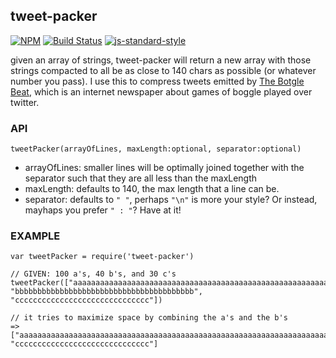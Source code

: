 tweet-packer
----------------

[![NPM](https://nodei.co/npm/tweet-packer.png)](https://nodei.co/npm/tweet-packer/)
[![Build Status](https://secure.travis-ci.org/coleww/tweet-packer.png)](http://travis-ci.org/coleww/tweet-packer)
[![js-standard-style](https://img.shields.io/badge/code%20style-standard-brightgreen.svg?style=flat)](https://github.com/feross/standard)

given an array of strings, tweet-packer will return a new array with those strings compacted to all be as close to 140 chars as possible (or whatever number you pass). I use this to compress tweets emitted by [The Botgle Beat](https://twitter.com/theBotgleBeat), which is an internet newspaper about games of boggle played over twitter.


### API

`tweetPacker(arrayOfLines, maxLength:optional, separator:optional)`

- arrayOfLines: smaller lines will be optimally joined together with the separator such that they are all less than the maxLength
- maxLength: defaults to 140, the max length that a line can be.
- separator: defaults to `" "`, perhaps `"\n"` is more your style? Or instead, mayhaps you prefer `" : "`? Have at it!


### EXAMPLE

```
var tweetPacker = require('tweet-packer')

// GIVEN: 100 a's, 40 b's, and 30 c's
tweetPacker(["aaaaaaaaaaaaaaaaaaaaaaaaaaaaaaaaaaaaaaaaaaaaaaaaaaaaaaaaaaaaaaaaaaaaaaaaaaaaaaaaaaaaaaaaaaaaaaaaaaaa", "bbbbbbbbbbbbbbbbbbbbbbbbbbbbbbbbbbbbbbbb", "cccccccccccccccccccccccccccccc"])

// it tries to maximize space by combining the a's and the b's
=> ["aaaaaaaaaaaaaaaaaaaaaaaaaaaaaaaaaaaaaaaaaaaaaaaaaaaaaaaaaaaaaaaaaaaaaaaaaaaaaaaaaaaaaaaaaaaaaaaaaaaabbbbbbbbbbbbbbbbbbbbbbbbbbbbbbbbbbbbbbbb", "cccccccccccccccccccccccccccccc"]
```